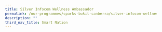 ```yaml
---
title: Silver Infocom Wellness Ambassador
permalink: /our-programmes/sparks-bukit-canberra/silver-infocom-wellness-ambassador/
description: ""
third_nav_title: Smart Nation
---
```

